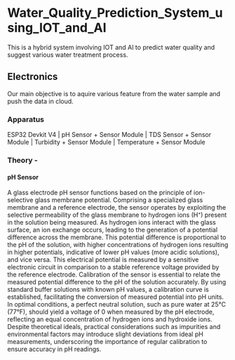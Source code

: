 # Water_Quality_Prediction_System_using_IOT_and_AI
This is a hybrid system involving IOT and AI to predict water quality and suggest various water treatment process.

## Electronics 

Our main objective is to aquire various feature from the water sample and push the data in cloud.

### Apparatus 

ESP32 Devkit V4 | pH Sensor + Sensor Module | TDS Sensor + Sensor Module | Turbidity + Sensor Module | Temperature + Sensor Module 

### Theory - 

#### pH Sensor 
A glass electrode pH sensor functions based on the principle of ion-selective glass membrane potential. Comprising a specialized glass membrane and a reference electrode, the sensor operates by exploiting the selective permeability of the glass membrane to hydrogen ions (H⁺) present in the solution being measured. As hydrogen ions interact with the glass surface, an ion exchange occurs, leading to the generation of a potential difference across the membrane. This potential difference is proportional to the pH of the solution, with higher concentrations of hydrogen ions resulting in higher potentials, indicative of lower pH values (more acidic solutions), and vice versa. This electrical potential is measured by a sensitive electronic circuit in comparison to a stable reference voltage provided by the reference electrode. Calibration of the sensor is essential to relate the measured potential difference to the pH of the solution accurately. 
By using standard buffer solutions with known pH values, a calibration curve is established, facilitating the conversion of measured potential into pH units. In optimal conditions, a perfect neutral solution, such as pure water at 25°C (77°F), should yield a voltage of 0 when measured by the pH electrode, reflecting an equal concentration of hydrogen ions and hydroxide ions. Despite theoretical ideals, practical considerations such as impurities and environmental factors may introduce slight deviations from ideal pH measurements, underscoring the importance of regular calibration to ensure accuracy in pH readings.
